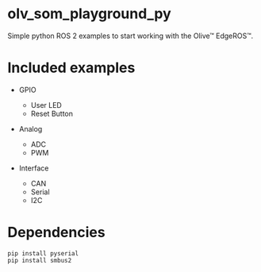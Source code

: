 # olv_som_playground_py
Simple python ROS 2 examples to start working with the Olive™ EdgeROS™.

# Included examples

* GPIO
  * User LED
  * Reset Button

* Analog
  * ADC 
  * PWM 

* Interface
  * CAN
  * Serial
  * I2C

# Dependencies 
```
pip install pyserial
pip install smbus2
```
